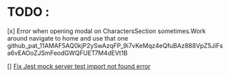 # TODO :

[x] Error when opening modal on CharactersSection sometimes.Work around navigate to home and use that one
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

[] [Fix Jest mock server test import not found error](https://github.com/mswjs/msw/issues/1786#issuecomment-1786122056)
